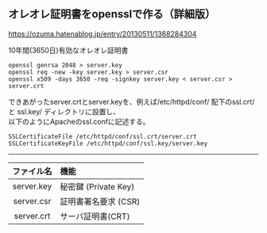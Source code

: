 
## オレオレ証明書をopensslで作る（詳細版）
https://ozuma.hatenablog.jp/entry/20130511/1368284304  

10年間(3650日)有効なオレオレ証明書
```
openssl genrsa 2048 > server.key
openssl req -new -key server.key > server.csr
openssl x509 -days 3650 -req -signkey server.key < server.csr > server.crt
```

できあがったserver.crtとserver.keyを、例えば/etc/httpd/conf/ 配下のssl.crt/ と ssl.key/ ディレクトリに設置し、  
以下のようにApacheのssl.confに記述する。
```
SSLCertificateFile /etc/httpd/conf/ssl.crt/server.crt
SSLCertificateKeyFile /etc/httpd/conf/ssl.key/server.key 
```
___________________________________________________________________________________


|   ファイル名   |          機能          |
|:------------:|:----------------------|
|  server.key  |  秘密鍵 (Private Key)  |
|  server.csr  |  証明書署名要求 (CSR)    |
|  server.crt  |  サーバ証明書(CRT)       |
